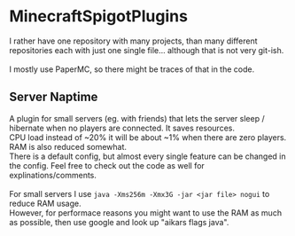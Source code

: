 # MinecraftSpigotPlugins
I rather have one repository with many projects, than many different repositories each with just one single file...  although that is not very git-ish.
<br><br>
I mostly use PaperMC, so there might be traces of that in the code.



## Server Naptime
A plugin for small servers (eg. with friends) that lets the server sleep / hibernate when no players are connected. It saves resources.  
CPU load instead of ~20% it will be about ~1% when there are zero players. RAM is also reduced somewhat.  
There is a default config, but almost every single feature can be changed in the config. Feel free to check out the code as well for explinations/comments.
<br><br>
For small servers I use `java -Xms256m -Xmx3G -jar <jar file> nogui` to reduce RAM usage.  
However, for performace reasons you might want to use the RAM as much as possible, then use google and look up "aikars flags java".
